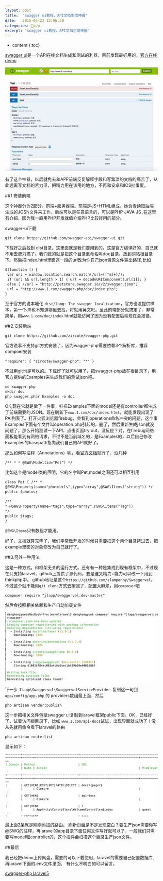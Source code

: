 ```yaml
---
layout: post
title:  "swagger ui教程，API文档生成神器"
date:   2015-06-23 12:06:59
categories: 📱app
excerpt: "swagger ui教程，API文档生成神器"
---
```


* content
{:toc}


[swagger ui](https://github.com/swagger-api/swagger-ui)是一个API在线文档生成和测试的利器，目前发现最好用的。[官方在线demo](http://petstore.swagger.io/)

![demo-1024x693.jpg](/static/img/demo-1024x693.jpg)

有了这个神器，以后就免去和APP前端反复解释字段和写繁琐的文档的痛苦了，从此远离写文档的苦力活，把精力用在该用的地方，不再和安卓和IOS扯蛋蛋。

##1.安装前端

这个神器分为2部分，前端+服务器端。前端是JS+HTML组成，她负责读取后端生成的JOSN文件来工作。后端可以是任意语言的，可以是PHP JAVA JS ,在这里有介绍，因为我一直用PHP开发就值介绍PHP比较好用的部分。

swagger-ui下载


    git clone https://github.com/swagger-api/swagger-ui.git


下载好之后找到 dist目录，这里面就是我们要用到的，这是官方编译好的，自己就不用去费力搞了。我们做的就是把这个目录重命名叫doc目录，放到网站根目录下。然后把index.html里面这一段的url改为你自己json资源文件输出路径,比如

    $(function () {
     var url = window.location.search.match(/url=([^&]+)/); 
     if (url && url.length > 1) { url = decodeURIComponent(url[1]); } 
     else { //url = "http://petstore.swagger.io/v2/swagger.json"; 
     url = "http://www.1.com/swagger-php/doc/index.php"; 
    }


至于官方的说本地化  `dist/lang: The swagger localization`，官方也没提供样本，第一个JS也不知道哪里去找，将就用英文吧。至此前端部分就搞定了，非常简单，用`www.1.com/doc/index`.html就能访问了因为没有配置后端现在会报错。

##2.安装后端

    git clone https://github.com/zircote/swagger-php.git

官方说事不支持git方式安装了，因为wagger-php需要依赖3个解析库，推荐compoer安装

    "require": { "zircote/swagger-php": "*" }

不过用git也是可以的。下载好了就可以用了，把swagger-php放在根目录下，用官方提供的Examples来生成我们的测试json吧。
  
    cd swagger-php
	mkdir doc 
	php swagger.phar Examples -o doc

OK,现在它就是做了一件事，扫描Examples下面的model还是有controller都生成了前端需要的JSON。现在刷新下`www.1.com/doc/index.html`，就能发现出现了PAI列表了。打开火狐浏览器firebug，会看到operations命名冲突的问题，这个事Examples下面有个文件叫operation.php引起的，删了，然后重新生成json就没问题了。那么开始测试一下API，点击页面try out，没反应？对，在firebug网络面板能看到有网络请求，不过不是当前域名的，是Examples的，以后自己修改Examples的basepath指向我们自己的API就好了。

那么如何写注释（Annotations）呢，看[官方文档](http://zircote.com/swagger-php/annotations.html)就行了，没几种

    /** * * @SWG\Model(id="Pet") */

比如这个是model类的声明，它的名字叫Pet,model之间还可以相互引用


    class Pet { /** * @SWG\Property(name="photoUrls",type="array",@SWG\Items("string")) */ public $photos;

    /**
    * @SWG\Property(name="tags",type="array",@SWG\Items("Tag"))
    */
    public $tags;
    }

`@SWG\Items`只有数组才能用。

好了，文档就算完毕了，我们平常做开发的时候只需要把这个两个目录拷过去，把example里面的对象修改为自己就行了。

##3.另外一种用法

这是一种方式，和框架无关的运行方式。还有有一种是集成到现有框架中，不过现在只支持laravel，github上提供了源代码，要是谁又精力+能力可以改一下用到thinkphp中。
github地址是这个`https://github.com/slampenny/Swaggervel`，不过这个就不能用`git clone`方式去按照了，配置太麻烦，用`composer`吧
    
    composer require "jlapp/swaggervel:dev-master"

然后会按照相关依赖和生产自动加载文件

![composer-1024x460.jpg](/static/img/composer-1024x460.jpg)

下一步
`Jlapp\Swaggervel\SwaggervelServiceProvider `复制这一句到 `app/config/app.php` 的 providers数组最上面，然后
    
    php artisan vender:publish

这一步把相关文件包括swagger ui复制到laravel框架public下面。OK，已经好了，试着访问根目录下，比如 `www.1.com/api-docs`试试，出现界面就成功了！没从先就用命令看下laravel的路由

    php artisan route:list

显示如下：

![ apiroot.jpg](/static/img/apiroot.jpg)

最上面2条就是刚刚添加的路由。
刷新页面是不是发现空白？要生产json需要你写@SWG的注释，再laravel的app目录下面任何文件写好就可以了，一般我们只需要写model和controller的，这个插件会扫描这个目录生产json文件。

##最后

我已经把demo上传网盘，需要的可以下载使用，laravel的需要自己配置数据库,再laravel下面的.env文件里面， 有什么不明白的可以留言。

[swagger-php laravel5](http://pan.baidu.com/s/1qWyqJjY)


